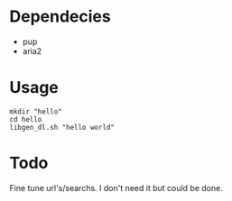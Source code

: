 Dependecies
===========

- pup
- aria2

Usage
=====

```
mkdir "hello"
cd hello
libgen_dl.sh "hello world"
```

Todo
====

Fine tune url's/searchs. I don't need it but could be done.
